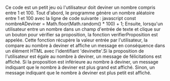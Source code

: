 Ce code est un petit jeu où l'utilisateur doit deviner un nombre compris entre 1 et 100. Tout d'abord, le programme génère un nombre aléatoire entre 1 et 100 avec la ligne de code suivante : javascript const nombreADeviner = Math.floor(Math.random() * 100) + 1; 
Ensuite, lorsqu'un utilisateur entre un nombre dans un champ d'entrée de texte et clique sur un bouton pour vérifier sa proposition, la fonction verifierProposition est appelée. Cette fonction récupère la valeur entrée par l'utilisateur, la compare au nombre à deviner et affiche un message en conséquence dans un élément HTML avec l'identifiant 'devinette'.Si la proposition de l'utilisateur est égale au nombre à deviner, un message de félicitations est affiché. Si la proposition est inférieure au nombre à deviner, un message indiquant que le nombre à deviner est plus grand est affiché. Sinon, un message indiquant que le nombre à deviner est plus petit est affiché.
